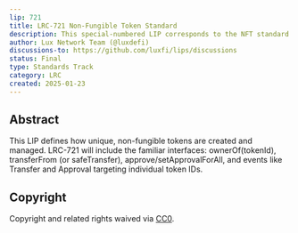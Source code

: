 ```yaml
---
lip: 721
title: LRC-721 Non-Fungible Token Standard
description: This special-numbered LIP corresponds to the NFT standard on Lux, equivalent to Ethereum’s ERC-721.
author: Lux Network Team (@luxdefi)
discussions-to: https://github.com/luxfi/lips/discussions
status: Final
type: Standards Track
category: LRC
created: 2025-01-23
---
```


## Abstract

This LIP defines how unique, non-fungible tokens are created and managed. LRC-721 will include the familiar interfaces: ownerOf(tokenId), transferFrom (or safeTransfer), approve/setApprovalForAll, and events like Transfer and Approval targeting individual token IDs.

## Copyright

Copyright and related rights waived via [CC0](../LICENSE.md).
